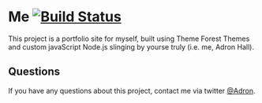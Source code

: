 Me [![Build Status](https://travis-ci.org/Adron/Me.png)](https://travis-ci.org/Adron/Me)
===

This project is a portfolio site for myself, built using Theme Forest Themes and custom javaScript Node.js slinging by yourse truly (i.e. me, Adron Hall).

Questions
---
If you have any questions about this project, contact me via twitter [@Adron](https://twitter.com/Adron).
